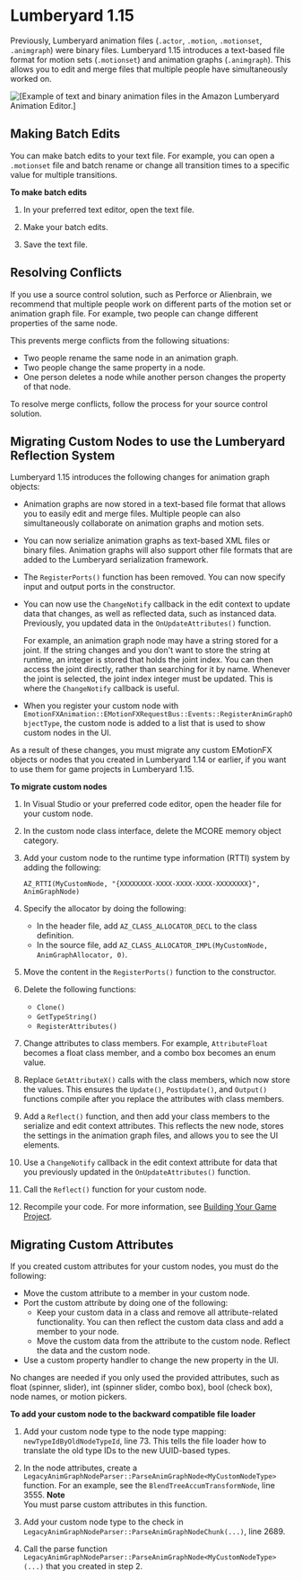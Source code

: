 # Lumberyard 1\.15<a name="lumberyard-migrating-1-15"></a>

Previously, Lumberyard animation files \(`.actor`, `.motion`, `.motionset`, `.animgraph`\) were binary files\. Lumberyard 1\.15 introduces a text\-based file format for motion sets \(`.motionset`\) and animation graphs \(`.animgraph`\)\. This allows you to edit and merge files that multiple people have simultaneously worked on\.

![\[Example of text and binary animation files in the Amazon Lumberyard Animation Editor.\]](http://docs.aws.amazon.com/lumberyard/latest/userguide/images/animation-editor-text-based-file-format.png)

## Making Batch Edits<a name="lumberyard-migrating-1-15-making-batch-edits-animation-editor-text-files"></a>

You can make batch edits to your text file\. For example, you can open a `.motionset` file and batch rename or change all transition times to a specific value for multiple transitions\.

**To make batch edits**

1. In your preferred text editor, open the text file\.

1. Make your batch edits\.

1. Save the text file\.

## Resolving Conflicts<a name="lumberyard-migrating-1-15-resolving-conflicts-animation-editor-text-files"></a>

If you use a source control solution, such as Perforce or Alienbrain, we recommend that multiple people work on different parts of the motion set or animation graph file\. For example, two people can change different properties of the same node\.

This prevents merge conflicts from the following situations:
+ Two people rename the same node in an animation graph\.
+ Two people change the same property in a node\.
+ One person deletes a node while another person changes the property of that node\.

To resolve merge conflicts, follow the process for your source control solution\.

## Migrating Custom Nodes to use the Lumberyard Reflection System<a name="lumberyard-migrating-1-15-migrating-custom-animation-nodes"></a>

Lumberyard 1\.15 introduces the following changes for animation graph objects:
+ Animation graphs are now stored in a text\-based file format that allows you to easily edit and merge files\. Multiple people can also simultaneously collaborate on animation graphs and motion sets\.
+ You can now serialize animation graphs as text\-based XML files or binary files\. Animation graphs will also support other file formats that are added to the Lumberyard serialization framework\.
+ The `RegisterPorts()` function has been removed\. You can now specify input and output ports in the constructor\.
+ You can now use the `ChangeNotify` callback in the edit context to update data that changes, as well as reflected data, such as instanced data\. Previously, you updated data in the `OnUpdateAttributes()` function\.

  For example, an animation graph node may have a string stored for a joint\. If the string changes and you don't want to store the string at runtime, an integer is stored that holds the joint index\. You can then access the joint directly, rather than searching for it by name\. Whenever the joint is selected, the joint index integer must be updated\. This is where the `ChangeNotify` callback is useful\.
+ When you register your custom node with `EmotionFXAnimation::EMotionFXRequestBus::Events::RegisterAnimGraphObjectType`, the custom node is added to a list that is used to show custom nodes in the UI\.

As a result of these changes, you must migrate any custom EMotionFX objects or nodes that you created in Lumberyard 1\.14 or earlier, if you want to use them for game projects in Lumberyard 1\.15\.

**To migrate custom nodes**

1. In Visual Studio or your preferred code editor, open the header file for your custom node\.

1. In the custom node class interface, delete the MCORE memory object category\.

1. Add your custom node to the runtime type information \(RTTI\) system by adding the following:

   ```
   AZ_RTTI(MyCustomNode, "{XXXXXXXX-XXXX-XXXX-XXXX-XXXXXXXX}", AnimGraphNode)
   ```

1. Specify the allocator by doing the following:
   + In the header file, add `AZ_CLASS_ALLOCATOR_DECL` to the class definition\.
   + In the source file, add `AZ_CLASS_ALLOCATOR_IMPL(MyCustomNode, AnimGraphAllocator, 0)`\.

1. Move the content in the `RegisterPorts()` function to the constructor\.

1. Delete the following functions:
   + `Clone()`
   + `GetTypeString()`
   + `RegisterAttributes()`

1. Change attributes to class members\. For example, `AttributeFloat` becomes a float class member, and a combo box becomes an enum value\.

1. Replace `GetAttributeX()` calls with the class members, which now store the values\. This ensures the `Update()`, `PostUpdate()`, and `Output()` functions compile after you replace the attributes with class members\.

1. Add a `Reflect()` function, and then add your class members to the serialize and edit context attributes\. This reflects the new node, stores the settings in the animation graph files, and allows you to see the UI elements\.

1. Use a `ChangeNotify` callback in the edit context attribute for data that you previously updated in the `OnUpdateAttributes()` function\.

1. Call the `Reflect()` function for your custom node\.

1. Recompile your code\. For more information, see [Building Your Game Project](building-your-lumberyard-game-project.md)\.

## Migrating Custom Attributes<a name="lumberyard-migrating-1-15-migrating-custom-attributes"></a>

If you created custom attributes for your custom nodes, you must do the following:
+ Move the custom attribute to a member in your custom node\.
+ Port the custom attribute by doing one of the following:
  + Keep your custom data in a class and remove all attribute\-related functionality\. You can then reflect the custom data class and add a member to your node\.
  + Move the custom data from the attribute to the custom node\. Reflect the data and the custom node\.
+ Use a custom property handler to change the new property in the UI\.

No changes are needed if you only used the provided attributes, such as float \(spinner, slider\), int \(spinner slider, combo box\), bool \(check box\), node names, or motion pickers\.

**To add your custom node to the backward compatible file loader**

1. Add your custom node type to the node type mapping: `newTypeIdByOldNodeTypeId`, line 73\. This tells the file loader how to translate the old type IDs to the new UUID\-based types\.

1. In the node attributes, create a `LegacyAnimGraphNodeParser::ParseAnimGraphNode<MyCustomNodeType>` function\. For an example, see the `BlendTreeAccumTransformNode`, line 3555\.
**Note**  
You must parse custom attributes in this function\.

1. Add your custom node type to the check in `LegacyAnimGraphNodeParser::ParseAnimGraphNodeChunk(...)`, line 2689\.

1. Call the parse function `LegacyAnimGraphNodeParser::ParseAnimGraphNode<MyCustomNodeType>(...)` that you created in step 2\.